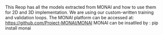 This Reop has all the models extracted from MONAI and how to use them for 2D and 3D implementation.
We are using our custom-written training and validation loops.
The MONAI platform can be accessed at:
https://github.com/Project-MONAI/MONAI
MONAI can be insatlled by :  pip install monai


